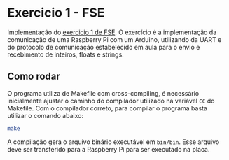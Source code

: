 # Exercicio 1 - FSE

Implementação do [exercicio 1 de FSE](https://gitlab.com/fse_fga/exercicios/exercicio-1-uart). O exercício é a implementação da comunicação de uma Raspberry Pi com um Arduino, utilizando da UART e do protocolo de comunicação estabelecido em aula para o envio e recebimento de inteiros, floats e strings.

## Como rodar

O programa utiliza de Makefile com cross-compiling, é necessário inicialmente ajustar o caminho do compilador utilizado na variável `CC` do Makefile. Com o compilador correto, para compilar o programa basta utilizar o comando abaixo:

```sh
make
```

A compilação gera o arquivo binário executável em `bin/bin`. Esse arquivo deve ser transferido para a Raspberry Pi para ser executado na placa.
